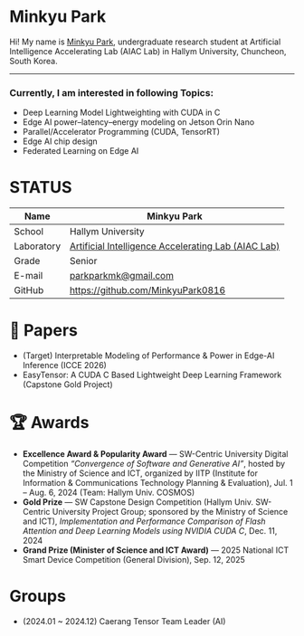 # Minkyu Park

Hi! My name is [Minkyu Park](https://github.com/MinkyuPark0816?tab=repositories), undergraduate research student at Artificial Intelligence Accelerating Lab (AIAC Lab) in Hallym University, Chuncheon, South Korea. 
<!--![alt text](https://github.com/yourgithubid/yourgithubid/blob/main/profile.png?raw=true)
-->
---
### Currently, I am interested in following Topics:
- Deep Learning Model Lightweighting with CUDA in C
- Edge AI power–latency–energy modeling on Jetson Orin Nano
- Parallel/Accelerator Programming (CUDA, TensorRT)
- Edge AI chip design
- Federated Learning on Edge AI

# STATUS
|Name|Minkyu Park|
|----|----|
|School|Hallym University|
|Laboratory| [Artificial Intelligence Accelerating Lab (AIAC Lab)](https://sites.google.com/site/embeddedsochallymuniv/project)|
|Grade|Senior|
|E-mail|parkparkmk@gmail.com|
|GitHub|https://github.com/MinkyuPark0816|

# 📄 Papers
- (Target) Interpretable Modeling of Performance & Power in Edge-AI Inference (ICCE 2026)
- EasyTensor: A CUDA C Based Lightweight Deep Learning Framework (Capstone Gold Project)

# 🏆 Awards
- **Excellence Award & Popularity Award** — SW-Centric University Digital Competition *“Convergence of Software and Generative AI”*, hosted by the Ministry of Science and ICT, organized by IITP (Institute for Information & Communications Technology Planning & Evaluation), Jul. 1 – Aug. 6, 2024 (Team: Hallym Univ. COSMOS)  
- **Gold Prize** — SW Capstone Design Competition (Hallym Univ. SW-Centric University Project Group; sponsored by the Ministry of Science and ICT), *Implementation and Performance Comparison of Flash Attention and Deep Learning Models using NVIDIA CUDA C*, Dec. 11, 2024 
- **Grand Prize (Minister of Science and ICT Award)** — 2025 National ICT Smart Device Competition (General Division), Sep. 12, 2025  




# Groups
- (2024.01 ~ 2024.12) Caerang Tensor Team Leader (AI)


